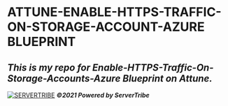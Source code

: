 # **ATTUNE-ENABLE-HTTPS-TRAFFIC-ON-STORAGE-ACCOUNT-AZURE BLUEPRINT**

***This is my repo for Enable-HTTPS-Traffic-On-Storage-Accounts-Azure Blueprint on Attune.***
---
[![SERVERTRIBE](https://www.servertribe.com/wp-content/themes/mars/assets/images/attune_logo.svg)](https://www.servertribe.com/)
***&copy;2021 Powered by ServerTribe***